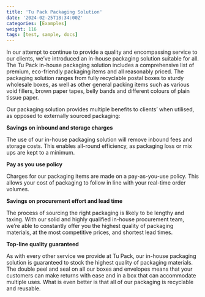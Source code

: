 ```yaml
---
title: 'Tu Pack Packaging Solution'
date: '2024-02-25T18:34:00Z'
categories: [Examples]
weight: 116
tags: [test, sample, docs]
---
```

In our attempt to continue to provide a quality and encompassing service to our clients, we’ve
introduced an in-house packaging solution suitable for all. The Tu Pack in-house packaging
solution includes a comprehensive list of premium, eco-friendly packaging items and all
reasonably priced. The packaging solution ranges from fully recyclable postal boxes to sturdy
wholesale boxes, as well as other general packing items such as various void fillers, brown
paper tapes, belly bands and different colours of plain tissue paper.

Our packaging solution provides multiple benefits to clients’ when utilised, as opposed to
externally sourced packaging:

**Savings on inbound and storage charges**

The use of our in-house packaging solution will remove inbound fees and storage
costs. This enables all-round efficiency, as packaging loss or mix ups are kept to a
minimum.

**Pay as you use policy**

Charges for our packaging items are made on a pay-as-you-use policy. This allows
your cost of packaging to follow in line with your real-time order volumes.

**Savings on procurement effort and lead time**

The process of sourcing the right packaging is likely to be lengthy and taxing. With
our solid and highly qualified in-house procurement team, we’re able to constantly
offer you the highest quality of packaging materials, at the most competitive prices,
and shortest lead times.

**Top-line quality guaranteed**

As with every other service we provide at Tu Pack, our in-house packaging solution
is guaranteed to stock the highest quality of packaging materials. The double peel
and seal on all our boxes and envelopes means that your customers can make
returns with ease and in a box that can accommodate multiple uses. What is even
better is that all of our packaging is recyclable and reusable.
